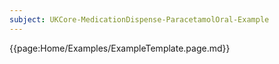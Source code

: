 ```yaml
---
subject: UKCore-MedicationDispense-ParacetamolOral-Example
---
```

{{page:Home/Examples/ExampleTemplate.page.md}}

